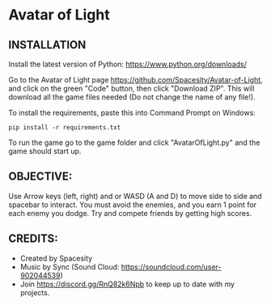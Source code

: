 # Avatar of Light

## INSTALLATION

Install the latest version of Python: https://www.python.org/downloads/

Go to the Avatar of Light page https://github.com/Spacesity/Avatar-of-Light, and click on the green "Code" button, then click "Download ZIP". This will download all the game files needed (Do not change the name of any file!).

To install the requirements, paste this into Command Prompt on Windows:

```
pip install -r requirements.txt
```

To run the game go to the game folder and click "AvatarOfLight.py" and the game should start up.

## OBJECTIVE:

Use Arrow keys (left, right) and or WASD (A and D) to move side to side and spacebar to interact. You must avoid the enemies, and you earn 1 point for each enemy you dodge. Try and compete friends by getting high scores. 

## CREDITS:
- Created by Spacesity 
- Music by Sync (Sound Cloud: https://soundcloud.com/user-902044539) 
- Join https://discord.gg/RnQ82k6Npb to keep up to date with my projects. 


